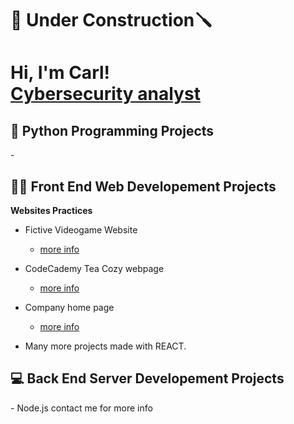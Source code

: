 <h1> 🔨 Under Construction🪛 </h1>

<h1>Hi, I'm Carl! <br/><a href="https://github.com/KarlosIII">Cybersecurity analyst</a>

<h2>🐍 Python Programming Projects</h2>
-

<h2>👨‍💻 Front End Web Developement Projects</h2>
<b>Websites Practices</b>

- Fictive Videogame Website
  - <a href=https://github.com/KarlosIII/Club-Website/tree/main> more info </a>

- CodeCademy Tea Cozy webpage
  - <a href=https://github.com/KarlosIII/Tea-Cozy> more info </a>

- Company home page
  - <a href=https://github.com/KarlosIII/Compagny-Home-Page> more info </a>

- Many more projects made with REACT.

<h2>💻 Back End Server Developement Projects </h2>
- Node.js contact me for more info



